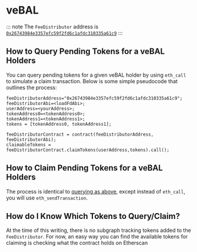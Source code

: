 # veBAL

::: note
The `FeeDistributor` address is [`0x26743984e3357efc59f2fd6c1afdc310335a61c9`](https://etherscan.io/address/0x26743984e3357efc59f2fd6c1afdc310335a61c9#code)
:::

## How to Query Pending Tokens for a veBAL Holders

You can query pending tokens for a given veBAL holder by using `eth_call` to simulate a claim transaction. Below is some simple pseudocode that outlines the process:

```
feeDistributorAddress="0x26743984e3357efc59f2fd6c1afdc310335a61c9";
feeDistributorAbi=<loadFdAbi>;
userAddress=<yourAddress>;
tokenAddress0=<tokenAddress0>;
tokenAddress1=<tokenAddress1>;
tokens = [tokenAddress0, tokenAddress1];

feeDistributorContract = contract(feeDistributorAddress, feeDistributorAbi);
claimableTokens = feeDistributorContract.claimTokens(userAddress,tokens).call();
```

## How to Claim Pending Tokens for a veBAL Holders

The process is identical to [querying as above](vebal.md#how-to-query-pending-tokens-for-a-vebal-holders), except instead of `eth_call`, you will use `eth_sendTransaction`.

## How do I Know Which Tokens to Query/Claim?

At the time of this writing, there is no subgraph tracking tokens added to the `FeeDistributor`. For now, an easy way you can find the available tokens for claiming is checking what the contract holds on Etherscan
